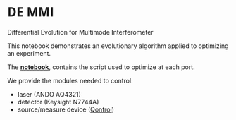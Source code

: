 # <span style="font-family: 'Open Sans';">DE MMI</span>
Differential Evolution for Multimode Interferometer

This notebook demonstrates an evolutionary algorithm applied to optimizing an experiment.

The **[notebook](Differential_Evolution.ipynb)**, contains the script used to optimize at each port. 

We provide the modules needed to control:

+ laser (ANDO AQ4321) 
+ detector (Keysight N7744A) 
+ source/measure device ([Qontrol](http://qontrol.co.uk))